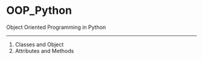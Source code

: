 # OOP_Python
Object Oriented Programming in Python

___

1. Classes and Object
2. Attributes and Methods